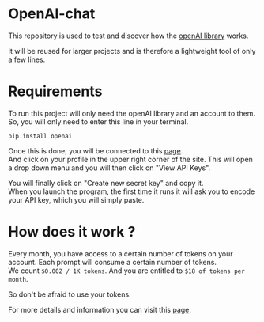 # OpenAI-chat
This repository is used to test and discover how the [openAI library](https://github.com/openai/openai-python) works.

It will be reused for larger projects and is therefore a lightweight tool of only a few lines.

# Requirements
To run this project will only need the openAI library and an account to them.  
So, you will only need to enter this line in your terminal.

    pip install openai
    
Once this is done, you will be connected to this [page](https://platform.openai.com).  
And click on your profile in the upper right corner of the site. This will open a drop down menu and you will then click on "View API Keys".

You will finally click on "Create new secret key" and copy it.  
When you launch the program, the first time it runs it will ask you to encode your API key, which you will simply paste.

# How does it work ?
Every month, you have access to a certain number of tokens on your account. Each prompt will consume a certain number of tokens.  
We count `$0.002 / 1K tokens`. And you are entitled to `$18 of tokens per month`.

So don't be afraid to use your tokens.

For more details and information you can visit this [page](https://help.openai.com/en/articles/4936856-what-are-tokens-and-how-to-count-them).
